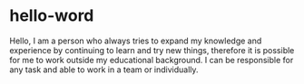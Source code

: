 # hello-word
Hello, I am a person who always tries to expand my knowledge and experience by continuing to learn and try new things, therefore it is possible for me to work outside my educational background. I can be responsible for any task and able to work in a team or individually.
